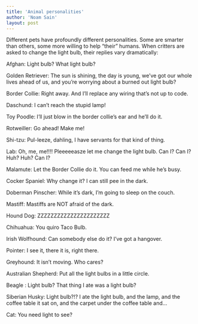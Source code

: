 ```yaml
---
title: 'Animal personalities'
author: 'Noam Sain'
layout: post
---
```


Different pets have profoundly different personalities. Some are smarter than others, some more willing to help “their” humans. When critters are asked to change the light bulb, their replies vary dramatically:

Afghan: Light bulb? What light bulb?

Golden Retriever: The sun is shining, the day is young, we’ve got our whole lives ahead of us, and you’re worrying about a burned out light bulb?

Border Collie: Right away. And I’ll replace any wiring that’s not up to code.

Daschund: I can’t reach the stupid lamp!

Toy Poodle: I’ll just blow in the border collie’s ear and he’ll do it.

Rotweiller: Go ahead! Make me!

Shi-tzu: Pul-leeze, dahling, I have servants for that kind of thing.

Lab: Oh, me, me!!!! Pleeeeeasze let me change the light bulb. Can I? Can I? Huh? Huh? Can I?

Malamute: Let the Border Collie do it. You can feed me while he’s busy.

Cocker Spaniel: Why change it? I can still pee in the dark.

Doberman Pinscher: While it’s dark, I’m going to sleep on the couch.

Mastiff: Mastiffs are NOT afraid of the dark.

Hound Dog: ZZZZZZZZZZZZZZZZZZZZZZ

Chihuahua: You quiro Taco Bulb.

Irish Wolfhound: Can somebody else do it? I’ve got a hangover.

Pointer: I see it, there it is, right there.

Greyhound: It isn’t moving. Who cares?

Australian Shepherd: Put all the light bulbs in a little circle.

Beagle : Light bulb? That thing I ate was a light bulb?

Siberian Husky: Light bulb?!? I ate the light bulb, and the lamp, and the coffee table it sat on, and the carpet under the coffee table and…

Cat: You need light to see?